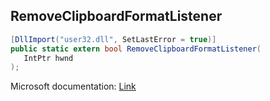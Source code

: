 ## RemoveClipboardFormatListener

```csharp
[DllImport("user32.dll", SetLastError = true)]
public static extern bool RemoveClipboardFormatListener(
   IntPtr hwnd
);
```

Microsoft documentation: [Link](https://docs.microsoft.com/en-us/windows/win32/api/winuser/nf-winuser-removeclipboardformatlistener)
